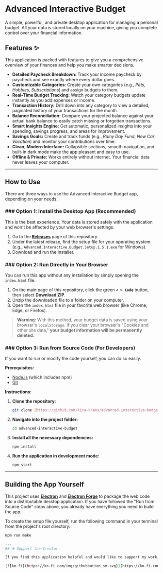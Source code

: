 # Advanced Interactive Budget

A simple, powerful, and private desktop application for managing a personal budget. All your data is stored locally on your machine, giving you complete control over your financial information.

## Features ✨

This application is packed with features to give you a comprehensive overview of your finances and help you make smarter decisions.

* **Detailed Paycheck Breakdown:** Track your income paycheck by paycheck and see exactly where every dollar goes.  
* **Customizable Categories:** Create your own categories (e.g., *Pets*, *Hobbies*, *Subscriptions*) and assign budgets to them.  
* **Real-Time Budget Tracking:** Watch your category budgets update instantly as you add expenses or income.  
* **Transaction History:** Drill down into any category to view a detailed, paginated history of your transactions for the month.  
* **Balance Reconciliation:** Compare your projected balance against your actual bank balance to easily catch missing or forgotten transactions.  
* **Smart Insights Engine:** Get automatic, personalized insights into your spending, savings progress, and areas for improvement.  
* **Savings Goals:** Create and track funds (e.g., *Rainy Day Fund*, *New Car*, *Vacation*) and monitor your contributions over time.  
* **Clean, Modern Interface:** Collapsible sections, smooth navigation, and built-in dark mode make the app pleasant and easy to use.  
* **Offline & Private:** Works entirely without internet. Your financial data never leaves your computer.  

---
## How to Use

There are three ways to use the Advanced Interactive Budget app, depending on your needs.

### ### Option 1: Install the Desktop App (Recommended)

This is the best experience. Your data is stored safely with the application and won't be affected by your web browser's settings.

1.  Go to the **[Releases](https://github.com/kira-khaos/advanced-interactive-budget/releases)** page of this repository.
2.  Under the latest release, find the setup file for your operating system (e.g., `Advanced.Interactive.Budget.Setup.1.5.1.exe` for Windows).
3.  Download and run the installer.

### ### Option 2: Run Directly in Your Browser

You can run this app without any installation by simply opening the `index.html` file.

1.  On the main page of this repository, click the green **`< > Code`** button, then select **Download ZIP**.
2.  Unzip the downloaded file to a folder on your computer.
3.  Open the `index.html` file in your favorite web browser (like Chrome, Edge, or Firefox).

> **Warning:** With this method, your budget data is saved using your browser's `localStorage`. If you clear your browser's "Cookies and other site data," **your budget information will be permanently deleted.**

### ### Option 3: Run from Source Code (For Developers)

If you want to run or modify the code yourself, you can do so easily.

**Prerequisites:**
* [Node.js](https://nodejs.org/) (which includes npm)
* [Git](https://git-scm.com/)

**Instructions:**
1.  **Clone the repository:**
    ```bash
    git clone [https://github.com/kira-khaos/advanced-interactive-budget.git](https://github.com/kira-khaos/advanced-interactive-budget.git)
    ```
2.  **Navigate into the project folder:**
    ```bash
    cd advanced-interactive-budget
    ```
3.  **Install all the necessary dependencies:**
    ```bash
    npm install
    ```
4.  **Run the application in development mode:**
    ```bash
    npm start
    ```

---
## Building the App Yourself

This project uses **[Electron](https://www.electronjs.org/)** and **[Electron Forge](https://www.electronforge.io/)** to package the web code into a distributable desktop application. If you have followed the "Run from Source Code" steps above, you already have everything you need to build the app.

To create the setup file yourself, run the following command in your terminal from the project's root directory:

```bash
npm run make

---
## ☕ Support the Creator

If you find this application helpful and would like to support my work, you can buy me a coffee! Any support is greatly appreciated.

[![ko-fi](https://ko-fi.com/img/githubbutton_sm.svg)](https://ko-fi.com/kirakhaos)
